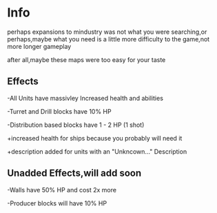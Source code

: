 # Info
perhaps expansions to mindustry was not what you were searching,or perhaps,maybe what you need is a little more difficulty to the game,not more longer gameplay

after all,maybe these maps were too easy for your taste

## Effects
-All Units have massivley Increased health and abilities

-Turret and Drill blocks have 10% HP

-Distribution based blocks have 1 - 2 HP (1 shot)


+increased health for ships because you probably will need it

+description added for units with an "Unkncown..." Description

## Unadded Effects,will add soon

-Walls have 50% HP and cost 2x more

-Producer blocks will have 10% HP

